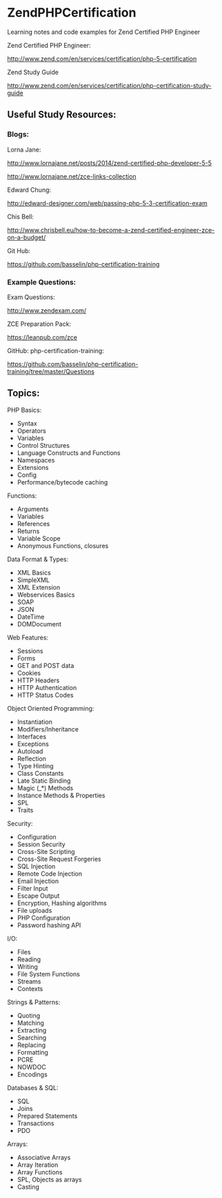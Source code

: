 # ZendPHPCertification
Learning notes and code examples for Zend Certified PHP Engineer

Zend Certified PHP Engineer:

http://www.zend.com/en/services/certification/php-5-certification

Zend Study Guide

http://www.zend.com/en/services/certification/php-certification-study-guide

## Useful Study Resources:

### Blogs:

Lorna Jane:

http://www.lornajane.net/posts/2014/zend-certified-php-developer-5-5

http://www.lornajane.net/zce-links-collection

Edward Chung:

http://edward-designer.com/web/passing-php-5-3-certification-exam

Chis Bell:

http://www.chrisbell.eu/how-to-become-a-zend-certified-engineer-zce-on-a-budget/

Git Hub:

https://github.com/basselin/php-certification-training


### Example Questions:
Exam Questions:

http://www.zendexam.com/

ZCE Preparation Pack:

https://leanpub.com/zce

GitHub: php-certification-training: 

https://github.com/basselin/php-certification-training/tree/master/Questions


## Topics:

PHP Basics:
* Syntax
* Operators
* Variables
* Control Structures
* Language Constructs and Functions
* Namespaces 
* Extensions
* Config
* Performance/bytecode caching


Functions:
* Arguments
* Variables
* References
* Returns
* Variable Scope
* Anonymous Functions, closures


Data Format & Types:
* XML Basics
* SimpleXML
* XML Extension
* Webservices Basics
* SOAP
* JSON 
* DateTime 
* DOMDocument

Web Features:
* Sessions
* Forms
* GET and POST data
* Cookies
* HTTP Headers
* HTTP Authentication
* HTTP Status Codes


Object Oriented Programming:
* Instantiation
* Modifiers/Inheritance
* Interfaces
* Exceptions
* Autoload
* Reflection
* Type Hinting
* Class Constants
* Late Static Binding
* Magic (_*) Methods
* Instance Methods & Properties
* SPL
* Traits 


Security:
* Configuration
* Session Security
* Cross-Site Scripting
* Cross-Site Request Forgeries
* SQL Injection
* Remote Code Injection
* Email Injection
* Filter Input
* Escape Output
* Encryption, Hashing algorithms
* File uploads
* PHP Configuration
* Password hashing API


I/O:
* Files
* Reading
* Writing
* File System Functions
* Streams
* Contexts


Strings & Patterns:
* Quoting
* Matching
* Extracting
* Searching
* Replacing
* Formatting
* PCRE
* NOWDOC
* Encodings
 

Databases & SQL:
* SQL
* Joins
* Prepared Statements
* Transactions
* PDO


Arrays:
* Associative Arrays
* Array Iteration
* Array Functions
* SPL, Objects as arrays 
* Casting
 


